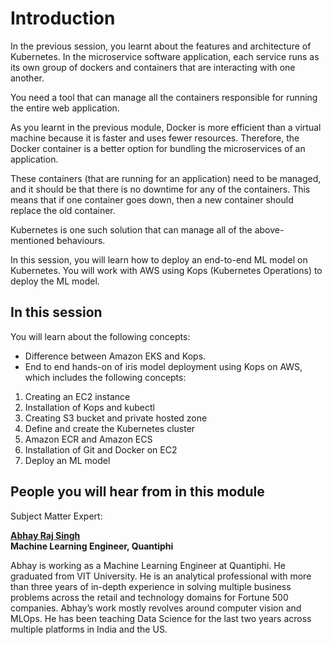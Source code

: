 # Introduction

In the previous session, you learnt about the features and architecture of Kubernetes. In the microservice software application, each service runs as its own group of dockers and containers that are interacting with one another.

You need a tool that can manage all the containers responsible for running the entire web application.

As you learnt in the previous module, Docker is more efficient than a virtual machine because it is faster and uses fewer resources. Therefore, the Docker container is a better option for bundling the microservices of an application.

These containers (that are running for an application) need to be managed, and it should be that there is no downtime for any of the containers. This means that if one container goes down, then a new container should replace the old container.

Kubernetes is one such solution that can manage all of the above-mentioned behaviours.

In this session, you will learn how to deploy an end-to-end ML model on Kubernetes. You will work with AWS using Kops (Kubernetes Operations) to deploy the ML model.  

## In this session

You will learn about the following concepts:

-   Difference between Amazon EKS and Kops.
-   End to end hands-on of iris model deployment using Kops on AWS, which includes the following concepts:

1.  Creating an EC2 instance
2.  Installation of Kops and kubectl
3.  Creating S3 bucket and private hosted zone
4.  Define and create the Kubernetes cluster
5.  Amazon ECR and Amazon ECS
6.  Installation of Git and Docker on EC2
7.  Deploy an ML model

## People you will hear from in this module

Subject Matter Expert:

**[Abhay Raj Singh](https://www.linkedin.com/in/abhay263/)  
Machine Learning Engineer, Quantiphi**

Abhay is working as a Machine Learning Engineer at Quantiphi. He graduated from VIT University. He is an analytical professional with more than three years of in-depth experience in solving multiple business problems across the retail and technology domains for Fortune 500 companies. Abhay’s work mostly revolves around computer vision and MLOps. He has been teaching Data Science for the last two years across multiple platforms in India and the US.